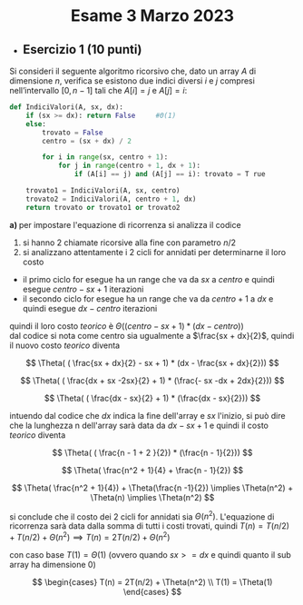 # <p align="center"> Esame 3 Marzo 2023 </p>

- ## Esercizio 1 (10 punti)
Si consideri il seguente algoritmo ricorsivo che, dato un array $A$ di dimensione
$n$, verifica se esistono due indici diversi $i$ e $j$ compresi nell’intervallo $[0, n − 1]$ tali
che $A[i] = j$ e $A[j] = i$:

```python
def IndiciValori(A, sx, dx):
    if (sx >= dx): return False     #Θ(1)
    else:
        trovato = False       
        centro = (sx + dx) / 2

        for i in range(sx, centro + 1): 
            for j in range(centro + 1, dx + 1):
                if (A[i] == j) and (A[j] == i): trovato = T rue

    trovato1 = IndiciValori(A, sx, centro)
    trovato2 = IndiciValori(A, centro + 1, dx)
    return trovato or trovato1 or trovato2
```

<b> a) </b> per impostare l'equazione di ricorrenza si analizza il codice

1. si hanno 2 chiamate ricorsive alla fine con parametro $n/2$
2. si analizzano attentamente i 2 cicli for annidati per determinarne il loro costo
- il primo ciclo for esegue ha un range che va da $sx$ a $centro$ e quindi esegue $centro - sx + 1$ iterazioni
- il secondo ciclo for esegue ha un range che va da $centro + 1$ a $dx$ e quindi esegue $dx - centro$ iterazioni

quindi il loro costo *teorico* è $\Theta( (centro - sx + 1) * (dx - centro))$ <br>
dal codice si nota come centro sia ugualmente a $\frac{sx + dx}{2}$, quindi il nuovo costo *teorico* diventa

$$ 
    \Theta( ( \frac{sx + dx}{2} - sx + 1) * (dx - \frac{sx + dx}{2}))
$$

$$
    \Theta( ( \frac{dx + sx -2sx}{2} + 1) * (\frac{- sx -dx + 2dx}{2}))
$$

$$
    \Theta( ( \frac{dx - sx}{2} + 1) * (\frac{dx - sx}{2}))
$$

intuendo dal codice che $dx$ indica la fine dell'array e $sx$ l'inizio, si può dire che la lunghezza n dell'array sarà data da $dx - sx + 1$ e quindi il costo *teorico* diventa

$$
    \Theta( ( \frac{n - 1 + 2 }{2}) * (\frac{n - 1}{2}))
$$

$$
    \Theta( \frac{n^2 + 1}{4} + \frac{n - 1}{2})
$$

$$
    \Theta( \frac{n^2 + 1}{4}) + \Theta(\frac{n -1}{2}) \implies \Theta(n^2) + \Theta(n) \implies \Theta(n^2)
$$

si conclude che il costo dei 2 cicli for annidati sia $\Theta(n^2)$.
L'equazione di ricorrenza sarà data dalla somma di tutti i costi trovati, quindi $T(n) = T(n/2) + T(n/2) + \Theta(n^2) \implies T(n) = 2T(n/2) + \Theta(n^2)$

con caso base $T(1) = \Theta(1)$ (ovvero quando $sx >= dx$ e quindi quanto il sub array ha dimensione 0)

$$
    \begin{cases}
        T(n) = 2T(n/2) + \Theta(n^2) \\
        T(1) = \Theta(1)
    \end{cases}
$$


